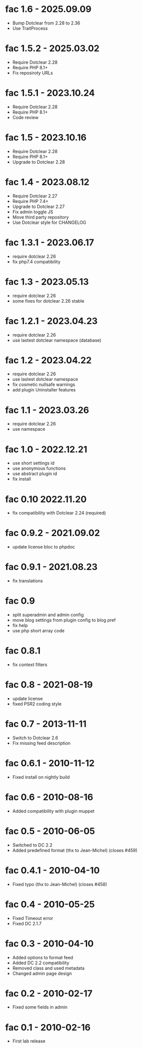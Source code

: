 fac 1.6 - 2025.09.09
===========================================================
* Bump Dotclear from 2.28 to 2.36
* Use TraitProcess

fac 1.5.2 - 2025.03.02
===========================================================
* Require Dotclear 2.28
* Require PHP 8.1+
* Fix reposiroty URLs

fac 1.5.1 - 2023.10.24
===========================================================
* Require Dotclear 2.28
* Require PHP 8.1+
* Code review

fac 1.5 - 2023.10.16
===========================================================
* Require Dotclear 2.28
* Require PHP 8.1+
* Upgrade to Dotclear 2.28

fac 1.4 - 2023.08.12
===========================================================
* Require Dotclear 2.27
* Require PHP 7.4+
* Upgrade to Dotclear 2.27
* Fix admin toggle JS
* Move third party repository
* Use Dotclear style for CHANGELOG

fac 1.3.1 - 2023.06.17
===========================================================
* require dotclear 2.26
* fix php7.4 compatibility

fac 1.3 - 2023.05.13
===========================================================
* require dotclear 2.26
* some fixes for dotclear 2.26 stable

fac 1.2.1 - 2023.04.23
===========================================================
* require dotclear 2.26
* use lastest dotclear namespace (database)

fac 1.2 - 2023.04.22
===========================================================
* require dotclear 2.26
* use lastest dotclear namespace
* fix cosmetic nullsafe warnings
* add plugin Uninstaller features

fac 1.1 - 2023.03.26
===========================================================
* require dotclear 2.26
* use namespace

fac 1.0 - 2022.12.21
===========================================================
* use short settings id
* use anonymous functions
* use abstract plugin id
* fix install

fac 0.10 2022.11.20
===========================================================
* fix compatibility with Dotclear 2.24 (required)

fac 0.9.2 - 2021.09.02
===========================================================
* update license bloc to phpdoc

fac 0.9.1 - 2021.08.23
===========================================================
* fix translations

fac 0.9
===========================================================
* split superadmin and admin config
* move blog settings from plugin config to blog pref
* fix help
* use php short array code

fac 0.8.1
===========================================================
* fix context filters

fac 0.8 - 2021-08-19
===========================================================
* update license
* fixed PSR2 coding style

fac 0.7 - 2013-11-11
===========================================================
* Switch to Dotclear 2.6
* Fix missing feed description

fac 0.6.1 - 2010-11-12
===========================================================
* Fixed install on nightly build

fac 0.6 - 2010-08-16
===========================================================
* Added compatibility with plugin muppet

fac 0.5 - 2010-06-05
===========================================================
* Switched to DC 2.2
* Added predefined format (thx to Jean-Michel) (closes #459)

fac 0.4.1 - 2010-04-10
===========================================================
* Fixed typo (thx to Jean-Michel) (closes #458)

fac 0.4 - 2010-05-25
===========================================================
* Fixed Timeout error
* Fixed DC 2.1.7

fac 0.3 - 2010-04-10
===========================================================
* Added options to format feed
* Added DC 2.2 compatibility
* Removed class and used metadata
* Changed admin page design

fac 0.2 - 2010-02-17
===========================================================
* Fixed some fields in admin

fac 0.1 - 2010-02-16
===========================================================
* First lab release
